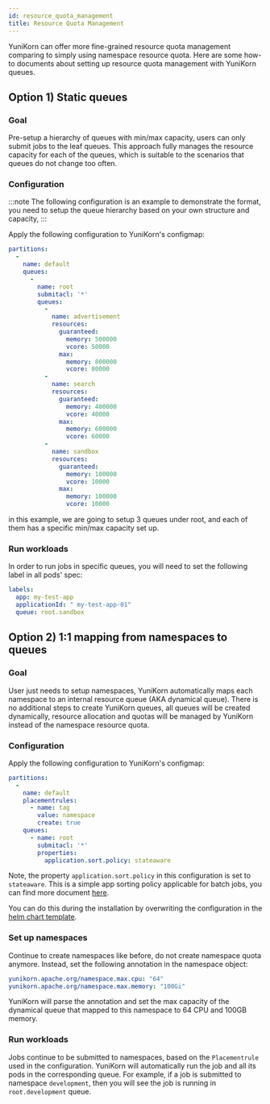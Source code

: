 ```yaml
---
id: resource_quota_management
title: Resource Quota Management
---
```


<!--
Licensed to the Apache Software Foundation (ASF) under one
or more contributor license agreements.  See the NOTICE file
distributed with this work for additional information
regarding copyright ownership.  The ASF licenses this file
to you under the Apache License, Version 2.0 (the
"License"); you may not use this file except in compliance
with the License.  You may obtain a copy of the License at

  http://www.apache.org/licenses/LICENSE-2.0

Unless required by applicable law or agreed to in writing,
software distributed under the License is distributed on an
"AS IS" BASIS, WITHOUT WARRANTIES OR CONDITIONS OF ANY
KIND, either express or implied.  See the License for the
specific language governing permissions and limitations
under the License.
-->

YuniKorn can offer more fine-grained resource quota management comparing to simply
using namespace resource quota. Here are some how-to documents about setting up
resource quota management with YuniKorn queues.

## Option 1) Static queues

### Goal

Pre-setup a hierarchy of queues with min/max capacity, users can only submit
jobs to the leaf queues. This approach fully manages the resource capacity for
each of the queues, which is suitable to the scenarios that queues do not change
too often.

### Configuration

:::note
The following configuration is an example to demonstrate the format,
you need to setup the queue hierarchy based on your own structure and capacity,
:::

Apply the following configuration to YuniKorn's configmap:

```yaml
partitions:
  -
    name: default
    queues:
      -
        name: root
        submitacl: '*'
        queues:
          -
            name: advertisement
            resources:
              guaranteed:
                memory: 500000
                vcore: 50000
              max:
                memory: 800000
                vcore: 80000
          -
            name: search
            resources:
              guaranteed:
                memory: 400000
                vcore: 40000
              max:
                memory: 600000
                vcore: 60000
          -
            name: sandbox
            resources:
              guaranteed:
                memory: 100000
                vcore: 10000
              max:
                memory: 100000
                vcore: 10000
```

in this example, we are going to setup 3 queues under root, and each of them has
a specific min/max capacity set up.

### Run workloads

In order to run jobs in specific queues, you will need to set the following label in all pods' spec:

```yaml
labels:
  app: my-test-app
  applicationId: " my-test-app-01"
  queue: root.sandbox
```

## Option 2) 1:1 mapping from namespaces to queues

### Goal

User just needs to setup namespaces, YuniKorn automatically maps each namespace to an internal resource queue (AKA dynamical queue).
There is no additional steps to create YuniKorn queues, all queues will be created dynamically,
resource allocation and quotas will be managed by YuniKorn instead of the namespace resource quota.

### Configuration

Apply the following configuration to YuniKorn's configmap:

```yaml
partitions:
  -
    name: default
    placementrules:
      - name: tag
        value: namespace
        create: true
    queues:
      - name: root
        submitacl: '*'
        properties:
          application.sort.policy: stateaware

```

Note, the property `application.sort.policy` in this configuration is set to
`stateaware`. This is a simple app sorting policy applicable for batch jobs, you
can find more document [here](sorting_policies.md#StateAwarePolicy).

You can do this during the installation by overwriting the configuration in the
[helm chart template](https://github.com/apache/incubator-yunikorn-release/blob/724ec82d0d548598e170cc6d5ca6aaae00f8286c/helm-charts/yunikorn/values.yaml#L71-L81).

### Set up namespaces

Continue to create namespaces like before, do not create namespace quota anymore.
Instead, set the following annotation in the namespace object:

```yaml
yunikorn.apache.org/namespace.max.cpu: "64"
yunikorn.apache.org/namespace.max.memory: "100Gi"
```

YuniKorn will parse the annotation and set the max capacity of the dynamical queue
that mapped to this namespace to 64 CPU and 100GB memory.

### Run workloads

Jobs continue to be submitted to namespaces, based on the `Placementrule` used
in the configuration. YuniKorn will automatically run the job and all its pods in
the corresponding queue. For example, if a job is submitted to namespace `development`,
then you will see the job is running in `root.development` queue.
